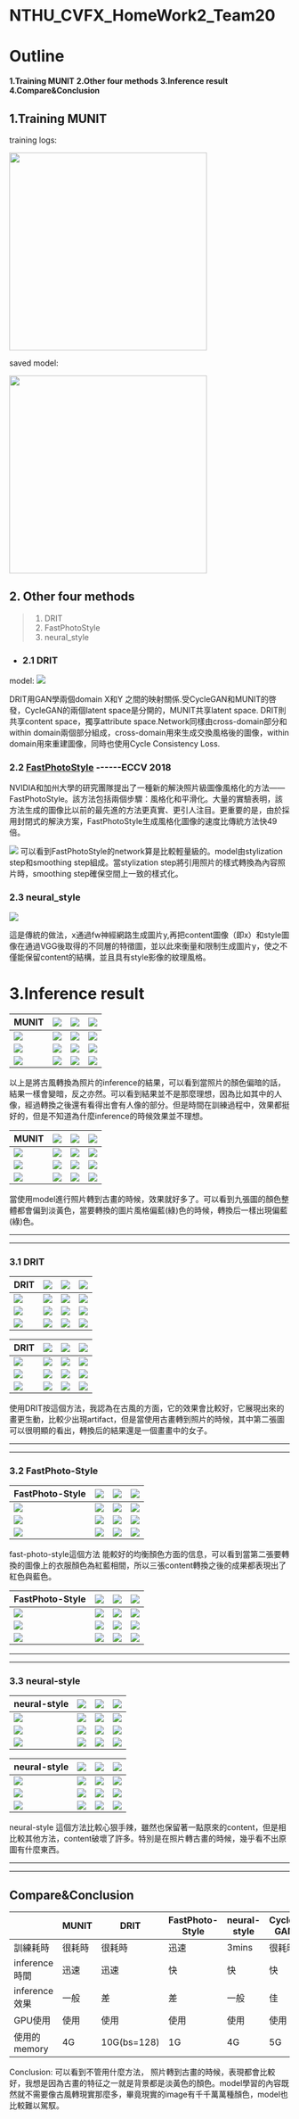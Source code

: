# NTHU_CVFX_HomeWork2_Team20



# Outline

**1.Training MUNIT**
**2.Other four methods**
**3.Inference result**
**4.Compare&Conclusion**

## 1.Training MUNIT



training logs:

<img src="https://i.imgur.com/nhklRrB.png" width="355">


saved model:

<img src="https://i.imgur.com/noItfQj.png" width="355">





## **2. Other four methods**
> 1. DRIT
> 2. FastPhotoStyle
> 3. neural_style


- ### 2.1 DRIT

model:
![](https://i.imgur.com/iNuJ7nF.png)


DRIT用GAN學兩個domain X和Y 之間的映射關係.受CycleGAN和MUNIT的啓發，CycleGAN的兩個latent space是分開的，MUNIT共享latent space. DRIT則共享content space，獨享attribute space.Network同樣由cross-domain部分和within domain兩個部分組成，cross-domain用來生成交換風格後的圖像，within domain用來重建圖像，同時也使用Cycle Consistency Loss.

### 2.2 [FastPhotoStyle](https://arxiv.org/abs/1802.06474)       ------ECCV 2018

NVIDIA和加州大學的研究團隊提出了一種新的解決照片級圖像風格化的方法——FastPhotoStyle。該方法包括兩個步驟：風格化和平滑化。大量的實驗表明，該方法生成的圖像比以前的最先進的方法更真實、更引人注目。更重要的是，由於採用封閉式的解決方案，FastPhotoStyle生成風格化圖像的速度比傳統方法快49倍。

![](https://i.imgur.com/oX0STp8.png)
可以看到FastPhotoStyle的network算是比較輕量級的。model由stylization step和smoothing step組成。當stylization step將引用照片的樣式轉換為內容照片時，smoothing step確保空間上一致的樣式化。

### 2.3 neural_style

![](https://i.imgur.com/7HKckti.png)

這是傳統的做法，x通過fw神經網路生成圖片y,再把content圖像（即x）和style圖像在通過VGG後取得的不同層的特徵圖，並以此來衡量和限制生成圖片y，使之不僅能保留content的結構，並且具有style影像的紋理風格。




# **3.Inference result**


|    MUNIT                                                | ![](https://i.imgur.com/klgcr9G.png) | ![](https://i.imgur.com/cEDUBRZ.png) | ![](https://i.imgur.com/nCqHRiW.png) |
|--------------------------------------|--------------------------------------|--------------------------------------|-------------------------------------|
| ![](https://i.imgur.com/DNsRM0v.png) | ![](https://i.imgur.com/HQgjkUj.png)                                    | ![](https://i.imgur.com/4HwsI3E.png)                                    | ![](https://i.imgur.com/ab7PnUQ.png)                                    |
| ![](https://i.imgur.com/Cj3hdo3.png) | ![](https://i.imgur.com/78ZbIQ0.png)                                   | ![](https://i.imgur.com/KbU9q7t.png)                                   | ![](https://i.imgur.com/jwnZFbx.png)                                  |
| ![](https://i.imgur.com/jXL2sqg.png)| ![](https://i.imgur.com/oxWhjjx.png)                                  | ![](https://i.imgur.com/H0aZXj3.png)                                  | ![](https://i.imgur.com/PffnLjS.png)                                 |

以上是將古風轉換為照片的inference的結果，可以看到當照片的顏色偏暗的話，結果一樣會變暗，反之亦然。可以看到結果並不是那麼理想，因為比如其中的人像，經過轉換之後還有看得出會有人像的部分。但是時間在訓練過程中，效果都挺好的，但是不知道為什麼inference的時候效果並不理想。

|    MUNIT                                                          | ![](https://i.imgur.com/DNsRM0v.png) | ![](https://i.imgur.com/Cj3hdo3.png) | ![](https://i.imgur.com/jXL2sqg.png) |
|--------------------------------------|--------------------------------------|--------------------------------------|-------------------------------------|
| ![](https://i.imgur.com/klgcr9G.png) | ![](https://i.imgur.com/ico3aiO.png)                                    | ![](https://i.imgur.com/aXmm4iO.png)                                    | ![](https://i.imgur.com/t1oNztm.png)                                   |
| ![](https://i.imgur.com/cEDUBRZ.png) | ![](https://i.imgur.com/YgehFw2.png)                                   | ![](https://i.imgur.com/U1cuDSm.png)                                   |  ![](https://i.imgur.com/Ls3pt8w.png)                                  |
| ![](https://i.imgur.com/nCqHRiW.png) | ![](https://i.imgur.com/90cLh1h.png)                                  | ![](https://i.imgur.com/0to7330.png)                                  | ![](https://i.imgur.com/PEhRQKd.png)                                 |

當使用model進行照片轉到古畫的時候，效果就好多了。可以看到九張圖的顏色整體都會偏到淡黃色，當要轉換的圖片風格偏藍(綠)色的時候，轉換后一樣出現偏藍(綠)色。

----
----

### **3.1 DRIT**


| DRIT                                 | ![](https://i.imgur.com/DNsRM0v.png) | ![](https://i.imgur.com/Cj3hdo3.png) | ![](https://i.imgur.com/jXL2sqg.png) |
|--------------------------------------|--------------------------------------|--------------------------------------|-------------------------------------|
| ![](https://i.imgur.com/klgcr9G.png) | ![](https://i.imgur.com/4aahfP2.png)                                    | ![](https://i.imgur.com/ECaesN2.png)                                    | ![](https://i.imgur.com/1FS6oAS.png)                                   |
| ![](https://i.imgur.com/cEDUBRZ.png) | ![](https://i.imgur.com/h7VbKlD.png)                                   | ![](https://i.imgur.com/N8FR84I.png)                                   | ![](https://i.imgur.com/9B3Zp8l.png)                                  |
| ![](https://i.imgur.com/nCqHRiW.png) | ![](https://i.imgur.com/HcHmjuB.png)                                  | ![](https://i.imgur.com/LpFFUo8.png)                                  | ![](https://i.imgur.com/2HH8org.png)                                 |



| DRIT                                 | ![](https://i.imgur.com/klgcr9G.png) | ![](https://i.imgur.com/cEDUBRZ.png) | ![](https://i.imgur.com/nCqHRiW.png) |
|--------------------------------------|--------------------------------------|--------------------------------------|-------------------------------------|
| ![](https://i.imgur.com/jXL2sqg.png) | ![](https://i.imgur.com/J8lMD3c.png)| ![](https://i.imgur.com/uAlhNZO.png)                                    | ![](https://i.imgur.com/SgUh2At.png)                                   |
| ![](https://i.imgur.com/Cj3hdo3.png) | ![](https://i.imgur.com/s8Wf0vl.png)                                   | ![](https://i.imgur.com/JQXw1VZ.png)                                   | ![](https://i.imgur.com/d3iBGUh.png)                                  |
| ![](https://i.imgur.com/DNsRM0v.png) |  ![](https://i.imgur.com/VCcwEuu.png)                          | ![](https://i.imgur.com/3qzZCmR.png)                                    | ![](https://i.imgur.com/oibFdd9.png)


使用DRIT按這個方法，我認為在古風的方面，它的效果會比較好，它展現出來的畫更生動，比較少出現artifact，但是當使用古畫轉到照片的時候，其中第二張圖可以很明顯的看出，轉換后的結果還是一個畫畫中的女子。



----
----

### **3.2 FastPhoto-Style**

| FastPhoto-Style                        | ![](https://i.imgur.com/DNsRM0v.png) | ![](https://i.imgur.com/Cj3hdo3.png)|![](https://i.imgur.com/jXL2sqg.png) |
|--------------------------------------|--------------------------------------|--------------------------------------|-------------------------------------|
| ![](https://i.imgur.com/klgcr9G.png) |![](https://i.imgur.com/PEJfajr.png)| ![](https://i.imgur.com/qBt32VL.png)| ![](https://i.imgur.com/0Ky7fCh.png)
| ![](https://i.imgur.com/cEDUBRZ.png) |![](https://i.imgur.com/g6Zr1WK.png)|![](https://i.imgur.com/sWcDiyj.png)| ![](https://i.imgur.com/rLbYHiC.png)|
| ![](https://i.imgur.com/nCqHRiW.png) | ![](https://i.imgur.com/0PUMzVc.png)| ![](https://i.imgur.com/znoV8h4.png)| ![](https://i.imgur.com/c3nAGfw.png)|

fast-photo-style這個方法 能較好的均衡顏色方面的信息，可以看到當第二張要轉換的圖像上的衣服顏色為紅藍相間，所以三張content轉換之後的成果都表現出了紅色與藍色。

| FastPhoto-Style              | ![](https://i.imgur.com/klgcr9G.png) | ![](https://i.imgur.com/cEDUBRZ.png) | ![](https://i.imgur.com/nCqHRiW.png) |
|--------------------------------------|--------------------------------------|--------------------------------------|-------------------------------------|
|![](https://i.imgur.com/DNsRM0v.png) |![](https://i.imgur.com/9iBrvfU.png)|![](https://i.imgur.com/XOQBm3y.png)| ![](https://i.imgur.com/ezI6sij.png)|
| ![](https://i.imgur.com/Cj3hdo3.png) |![](https://i.imgur.com/Q2lOrzG.png)|![](https://i.imgur.com/fbsQb5g.png)|![](https://i.imgur.com/h3IXLkc.png)
|![](https://i.imgur.com/jXL2sqg.png)|![](https://i.imgur.com/uPVVZpr.png)|![](https://i.imgur.com/E6HKkpZ.png)|![](https://i.imgur.com/yJ0wGAL.png)|



----
----


### **3.3 neural-style**



| neural-style                                 | ![](https://i.imgur.com/DNsRM0v.png) | ![](https://i.imgur.com/Cj3hdo3.png) | ![](https://i.imgur.com/jXL2sqg.png) |
|--------------------------------------|--------------------------------------|--------------------------------------|-------------------------------------|
| ![](https://i.imgur.com/klgcr9G.png) | ![](https://i.imgur.com/ShYcXDV.png)| ![](https://i.imgur.com/ZRaCKV3.png)| ![](https://i.imgur.com/Sxs4t2P.png)
| ![](https://i.imgur.com/cEDUBRZ.png) | ![](https://i.imgur.com/z6qoQiJ.png)| ![](https://i.imgur.com/VGQwlwt.png)| ![](https://i.imgur.com/THAS58N.png)
| ![](https://i.imgur.com/nCqHRiW.png) | ![](https://i.imgur.com/4F0jzll.png)| ![](https://i.imgur.com/wdbiWyy.png)| ![](https://i.imgur.com/GZ2ID9P.png)|




| neural-style                                | ![](https://i.imgur.com/klgcr9G.png) | ![](https://i.imgur.com/cEDUBRZ.png) | ![](https://i.imgur.com/nCqHRiW.png) |
|--------------------------------------|--------------------------------------|--------------------------------------|-------------------------------------|
| ![](https://i.imgur.com/DNsRM0v.png) |![](https://i.imgur.com/bNsneNP.png)| ![](https://i.imgur.com/zcDYd3Y.png)| ![](https://i.imgur.com/QAMcDEp.png)|
| ![](https://i.imgur.com/Cj3hdo3.png) |![](https://i.imgur.com/51yxt7O.png)|![](https://i.imgur.com/T5XYCDY.png)| ![](https://i.imgur.com/jMZAeHR.png)
|![](https://i.imgur.com/jXL2sqg.png) |![](https://i.imgur.com/Ewx5Tay.png)|![](https://i.imgur.com/trgp5L7.png)|![](https://i.imgur.com/nKabh6K.png)|

neural-style 這個方法比較心狠手辣，雖然也保留著一點原來的content，但是相比較其他方法，content破壞了許多。特別是在照片轉古畫的時候，幾乎看不出原圖有什麼東西。



----
----

## Compare&Conclusion

|               | MUNIT | DRIT | FastPhoto-Style | neural-style | Cycle-GAN |
|---------------|-------|------|-----------------|--------------|-----------|
| 訓練耗時      |   很耗時    |  很耗時    |      迅速           |    3mins          |       很耗時    |
| inference時間      |  迅速     |  迅速    |         快        |     快     |     快      |
| inference效果 |    一般   |   差   |        差         |          一般    |      佳     |
| GPU使用       |   使用    |  使用    |       使用          |   使用          |   使用      |
| 使用的memory  |  4G     |   10G(bs=128)    |      1G |    4G  |      5G      |


Conclusion:
   可以看到不管用什麼方法， 照片轉到古畫的時候，表現都會比較好，我想是因為古畫的特征之一就是背景都是淡黃色的顏色。model學習的內容既然就不需要像古風轉現實那麼多，畢竟現實的image有千千萬萬種顏色，model也比較難以駕馭。



<br/><br/>
<br/><br/><br/>
